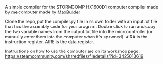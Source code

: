 A simple compiler for the STORMCOMP HX1600D1 computer 
compiler made by [me](https://steamcommunity.com/id/minecrafter8001/)
computer made by [MaxBuilder](https://steamcommunity.com/profiles/76561198145551187) 

Clone the repo, put the compiler.py file in its own folder with an input.txt file that has the assembly code for your program.
Double click to run and copy the two variable names from the output.txt file into the microcontroller (or manually enter them into the computer when it's spawned).
AIRA is the instruction register.
AIRB is the data register.

Instructions on how to use the computer are on its workshop page:
https://steamcommunity.com/sharedfiles/filedetails/?id=3425013619
